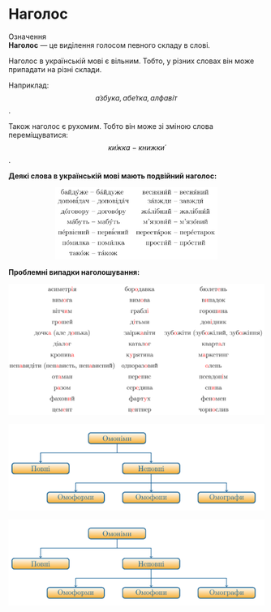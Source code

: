 # Наголос

<div class="eoz-wrap">
<span class="eoz">Означення</span>
<div class="eoz-text">
<b>Наголос</b> — це видiлення голосом певного складу в словi.
</div>
</div>

Наголос в українськiй мовi є вiльним. Тобто, у рiзних словах вiн може припадати на рiзнi склади.

Наприклад: *$$\acute{а}збука, аб\acute{е}тка, алфав\acute{і}т$$*.

Також наголос є рухомим. Тобто вiн може зi змiною слова перемiщуватися: *$$к\acute{и}жка - книжк\acute{и}$$*.

<b>Деякi слова в українськiй мовi мають подвiйний наголос:</b>

<p align="center"><img width="320" class="image" src="../pics/1/pic2.png"/></p>

<b>Проблемнi випадки наголошування:</b>

<p align="center"><img width="600" class="image" src="../pics/1/pic3.png"/></p>

<p align="center"><img width="600" class="image" src="../pics/1.png"/></p>
<p align="center"><img width="600" class="image" src="../pics/1.1.png"/></p>